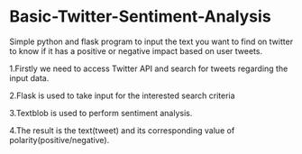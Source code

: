 # Basic-Twitter-Sentiment-Analysis
Simple python and flask program to input the text you want to find on twitter to know if it has a positive or negative impact based on user tweets.

1.Firstly we need to access Twitter API and search for tweets regarding the input data.

2.Flask is used to take input for the  interested search criteria

3.Textblob is used to perform sentiment analysis.

4.The result is the text(tweet) and its corresponding value of polarity(positive/negative).

